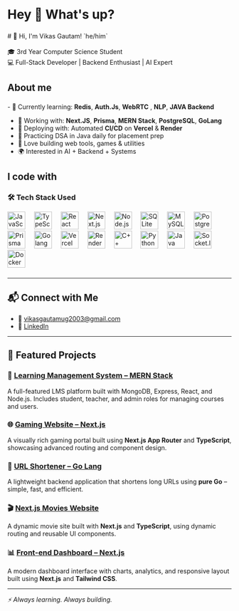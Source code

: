 <h1 align="left">Hey 👋 What's up?</h1>

###

<p align="left"># 👋 Hi, I'm Vikas Gautam! `he/him`<br><br>🎓 3rd Year Computer Science Student  <br>💻 Full-Stack Developer | Backend Enthusiast | AI Expert</p>

###

<h2 align="left">About me</h2>

###

<p align="left">
- 🌱 Currently learning: <strong>Redis</strong>, <strong>Auth.Js</strong>, <strong>WebRTC</strong> , <strong>NLP</strong>, <strong>JAVA Backend</strong> 
  
- 💼 Working with: <strong>Next.JS</strong>, <strong>Prisma</strong>, <strong>MERN Stack</strong>, <strong>PostgreSQL</strong>, <strong>GoLang</strong><br>
- 🚀 Deploying with: Automated <strong>CI/CD</strong> on <strong>Vercel</strong> & <strong>Render</strong><br>
- 🧰 Practicing DSA in Java daily for placement prep<br>
- 🧪 Love building web tools, games & utilities<br>
- 🌍 Interested in AI + Backend + Systems
</p>

###

<h2 align="left">I code with</h2>

###

<!-- Tech Stack Section (WebSockets included) -->
<h3 align="left">🛠️ Tech Stack Used</h3>
<div align="left">
<img src="https://cdn.jsdelivr.net/gh/devicons/devicon/icons/javascript/javascript-original.svg" height="40" alt="JavaScript" />
<img width="12" />
<img src="https://cdn.jsdelivr.net/gh/devicons/devicon/icons/typescript/typescript-original.svg" height="40" alt="TypeScript" />
<img width="12" />
<img src="https://cdn.jsdelivr.net/gh/devicons/devicon/icons/react/react-original.svg" height="40" alt="React" />
<img width="12" />
<img src="https://cdn.jsdelivr.net/gh/devicons/devicon/icons/nextjs/nextjs-original.svg" height="40" alt="Next.js" />
<img width="12" />
<img src="https://cdn.jsdelivr.net/gh/devicons/devicon/icons/nodejs/nodejs-original.svg" height="40" alt="Node.js" />
<img width="12" />
<img src="https://cdn.jsdelivr.net/gh/devicons/devicon/icons/sqlite/sqlite-original.svg" height="40" alt="SQLite" />
<img width="12" />
<img src="https://cdn.jsdelivr.net/gh/devicons/devicon/icons/mysql/mysql-original.svg" height="40" alt="MySQL" />
<img width="12" />
<img src="https://cdn.jsdelivr.net/gh/devicons/devicon/icons/postgresql/postgresql-original.svg" height="40" alt="PostgreSQL" />
<img width="12" />
<img src="https://cdn.simpleicons.org/prisma/2D3748" height="40" alt="Prisma" />
<img width="12" />
<img src="https://cdn.jsdelivr.net/gh/devicons/devicon/icons/go/go-original.svg" height="40" alt="Golang" />
<img width="12" />
<img src="https://skillicons.dev/icons?i=vercel" height="40" alt="Vercel" />
<img width="12" />
<img src="https://cdn.simpleicons.org/render/46E3B7" height="40" alt="Render" />
<img width="12" />
<img src="https://skillicons.dev/icons?i=cpp" height="40" alt="C++" />
<img width="12" />
<img src="https://cdn.simpleicons.org/python/3776AB" height="40" alt="Python" />
<img width="12" />
<img src="https://skillicons.dev/icons?i=java" height="40" alt="Java" />
<img width="12" />
<img src="https://cdn.simpleicons.org/socket.io/010101" height="40" alt="Socket.IO (WebSockets)" />
<img width="12" />
<img src="https://cdn.jsdelivr.net/gh/devicons/devicon/icons/docker/docker-original.svg" height="40" alt="Docker" />

</div>


###
---

## 📬 Connect with Me

- 📧 vikasgautamug2003@gmail.com  
- 💼 [LinkedIn](www.linkedin.com/in/vikas-gautam-ab5ab8278)  

---

## 🧩 Featured Projects

### 🚀 [Learning Management System – MERN Stack](https://github.com/vikasgautam2003/Learning-Management-System--MERN-STACK)
A full-featured LMS platform built with MongoDB, Express, React, and Node.js. Includes student, teacher, and admin roles for managing courses and users.

### 🌐 [Gaming Website – Next.js](https://github.com/vikasgautam2003/Gaming-Website-with-Next-Js)
A visually rich gaming portal built using **Next.js App Router** and **TypeScript**, showcasing advanced routing and component design.

### 🔗 [URL Shortener – Go Lang](https://github.com/vikasgautam2003/URL-Shortner---Go-Lang)
A lightweight backend application that shortens long URLs using **pure Go** – simple, fast, and efficient.

### 🎬 [Next.js Movies Website](https://github.com/vikasgautam2003/Next-Js-Based-Movies-website)
A dynamic movie site built with **Next.js** and **TypeScript**, using dynamic routing and reusable UI components.

### 📊 [Front-end Dashboard – Next.js](https://github.com/vikasgautam2003/Front-end-Dashboard-Using-NextJs)
A modern dashboard interface with charts, analytics, and responsive layout built using **Next.js** and **Tailwind CSS**.


---

_⚡ Always learning. Always building._
